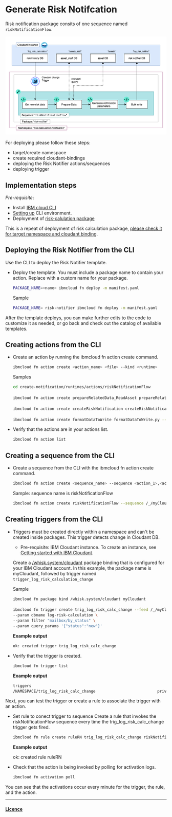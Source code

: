 # Generate Risk Notifcation

Risk notification package consits of one sequence named <code>riskNotificationFlow</code>.

[![risk-notifier](./images/risk-notifier.png)](./images/risk-notifier.pdf)

For deploying please follow these steps:

- target/create namespace
- create required cloudant-bindings
- deploying the Risk Notifier actions/sequences
- deploying trigger


## Implementation steps
*Pre-requisite*:

- Install [IBM cloud CLI](https://cloud.ibm.com/docs/openwhisk?topic=openwhisk-cli_install)
- [Setting up](https://cloud.ibm.com/docs/cli?topic=cli-getting-started) CLI environment.
- Deployment of [risk-calulation package](https://github.com/Hitachi-CTI-Call-For-Code-COVID-19-Team/risk-calculator.git)

This is a repeat of deployment of risk calculation package, [please check it for target namespace and cloudant binding](https://github.com/Hitachi-CTI-Call-For-Code-COVID-19-Team/risk-calculator.git).

## Deploying the Risk Notifier from the CLI

Use the CLI to deploy the Risk Notifier template.

- Deploy the template. You must include a package name to contain your action. Replace <name> with a custom name for your package.

    ```sh
    PACKAGE_NAME=<name> ibmcloud fn deploy -m manifest.yaml
    ```

    Sample

    ```sh
    PACKAGE_NAME= risk-notifier ibmcloud fn deploy -m manifest.yaml
    ```

After the template deploys, you can make further edits to the code to customize it as needed, or go back and check out the catalog of available templates.

## Creating actions from the CLI

- Create an action by running the ibmcloud fn action create command.

    ```sh
    ibmcloud fn action create <action_name> <file> --kind <runtime>
    ```

    Samples

    ```sh
    cd create-notification/runtimes/actions/riskNotificationFlow

    ibmcloud fn action create prepareRelatedData_ReadAsset prepareRelatedData_ReadAsset.py --kind python:3.7

    ibmcloud fn action create createRiskNotification createRiskNotification.py --kind python:3.7

    ibmcloud fn action create formatDataToWrite formatDataToWrite.py --kind python:3.7
    ```

- Verify that the actions are in your actions list.

    ```sh
    ibmcloud fn action list
    ```

## Creating a sequence from the CLI

- Create a sequence from the CLI with the ibmcloud fn action create command.

    ```sh
    ibmcloud fn action create <sequence_name> --sequence <action_1>,<action_2>
    ```

    Sample: sequence name is riskNotificationFlow

    ```sh
    ibmcloud fn action create riskNotificationFlow --sequence /_/myCloudant/read,prepareRelatedData_ReadAsset,createRiskNotification,formatDataToWrite,/_/myCloudant/write
    ```

## Creating triggers from the CLI

- Triggers must be created directly within a namespace and can't be created inside packages. This trigger detects change in Cloudant DB.

    - Pre-requisite: IBM Cloudant instance. To create an instance, see [Getting started with IBM Cloudant](https://cloud.ibm.com/docs/Cloudant?topic=Cloudant-getting-started-with-cloudant).

    Create a [/whisk.system/cloudant]((https://cloud.ibm.com/docs/openwhisk?topic=openwhisk-pkg_cloudant)) package binding that is configured for your IBM Cloudant account. In this example, the package name is myCloudant, followed by trigger named <code> trigger_log_risk_calculation_change </code>

    Sample

    ```sh
    ibmcloud fn package bind /whisk.system/cloudant myCloudant

    ibmcloud fn trigger create trig_log_risk_calc_change --feed /_/myCloudant/changes \
    --param dbname log-risk-calculation \
    --param filter "mailbox/by_status" \
    --param query_params '{"status":"new"}'
    ```

    **Example output**

    ```sh
    ok: created trigger trig_log_risk_calc_change
    ```

- Verify that the trigger is created.

    ```sh
    ibmcloud fn trigger list
    ```

    **Example output**

    ```sh
    triggers
    /NAMESPACE/trig_log_risk_calc_change                           private
    ```

Next, you can test the trigger or create a rule to associate the trigger with an action.

- Set rule to conect trigger to sequence
Create a rule that invokes the riskNotificationFlow sequence every time the trig_log_risk_calc_change trigger gets fired.

    ```sh
    ibmcloud fn rule create ruleRN trig_log_risk_calc_change riskNotificationFlow
    ```

    **Example output**

    ok: created rule ruleRN

- Check that the action is being invoked by polling for activation logs.

    ```sh
    ibmcloud fn activation poll
    ```

You can see that the activations occur every minute for the trigger, the rule, and the action.

---------
#### [Licence](./LICENSE.txt)

